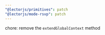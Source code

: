 ```yaml
---
"@lectorjs/primitives": patch
"@lectorjs/mode-rsvp": patch
---
```


chore: remove the `extendGlobalContext` method
